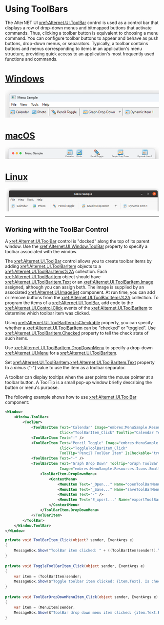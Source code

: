 # Using ToolBars
  
The AlterNET UI <xref:Alternet.UI.ToolBar> control is used as a control bar that displays a row of drop-down menus and
bitmapped buttons that activate commands. Thus, clicking a toolbar button is equivalent to choosing a menu command. 
You can configure toolbar buttons to appear and behave as push buttons, drop-down menus, or separators. Typically, a toolbar
contains buttons and menus corresponding to items in an application's menu structure, providing quick access to an
application's most frequently used functions and commands.  

# [Windows](#tab/screenshot-windows)
![ToolBar on Windows](./images/toolbar-windows.png)
# [macOS](#tab/screenshot-macos)
![ToolBar on macOS](./images/toolbar-macos.png)
# [Linux](#tab/screenshot-linux)
![ToolBar on Linux](./images/toolbar-linux.png)
***

## Working with the ToolBar Control  
A <xref:Alternet.UI.ToolBar> control is "docked" along the top of its parent window.
Use the <xref:Alternet.UI.Window.ToolBar> property to specify a toolbar associated with the window.

The <xref:Alternet.UI.ToolBar> control allows you to create toolbar items by adding
<xref:Alternet.UI.ToolBarItem> objects to a <xref:Alternet.UI.ToolBar.Items%2A> collection. Each
<xref:Alternet.UI.ToolBarItem> object should have <xref:Alternet.UI.ToolBarItem.Text> or an 
<xref:Alternet.UI.ToolBarItem.Image> assigned,
although you can assign both. The image is supplied by an associated <xref:Alternet.UI.ImageSet> component. At run time, you can
add or remove buttons from the <xref:Alternet.UI.ToolBar.Items%2A> collection. To program the items of a
<xref:Alternet.UI.ToolBar>, add code to the <xref:Alternet.UI.Control.Click> events of the
<xref:Alternet.UI.ToolBarItem> to determine which toolbar item was clicked.

Using <xref:Alternet.UI.ToolBarItem.IsCheckable> property,
 you can specify whether a <xref:Alternet.UI.ToolBarItem> can be "checked" or "toggled".
Use <xref:Alternet.UI.ToolBarItem.Checked> property to tell the check state of such items.

Use <xref:Alternet.UI.ToolBarItem.DropDownMenu> to specify a drop-down <xref:Alternet.UI.Menu> for a <xref:Alternet.UI.ToolBarItem>.

Set <xref:Alternet.UI.ToolBarItem>.<xref:Alternet.UI.ToolBarItem.Text> property to a *minus* ("-") value to use the item as a toolbar separator.

A toolbar can display tooltips when the user points the mouse pointer at a toolbar
button. A ToolTip is a small pop-up window briefly describing the button or menu's purpose.

The following example shows how to use <xref:Alternet.UI.ToolBar> component:

```xml
<Window>
    <Window.ToolBar>
        <ToolBar>
            <ToolBarItem Text="Calendar" Image="embres:MenuSample.Resources.Icons.Small.Calendar16.png"
                         Click="ToolBarItem_Click" ToolTip="Calendar ToolBar Item" />
            <ToolBarItem Text="-" />
            <ToolBarItem Text="Pencil Toggle" Image="embres:MenuSample.Resources.Icons.Small.Pencil16.png"
                         Click="ToggleToolBarItem_Click"
                         ToolTip="Pencil ToolBar Item" IsCheckable="true" Name="checkableToolBarItem" />
            <ToolBarItem Text="-" />
            <ToolBarItem Text="Graph Drop Down" ToolTip="Graph ToolBar Item"
                         Image="embres:MenuSample.Resources.Icons.Small.LineGraph16.png" Click="ToolBarItem_Click">
                <ToolBarItem.DropDownMenu>
                    <ContextMenu>
                        <MenuItem Text="_Open..." Name="openToolBarMenuItem" Click="ToolBarDropDownMenuItem_Click" />
                        <MenuItem Text="_Save..." Name="saveToolBarMenuItem" Click="ToolBarDropDownMenuItem_Click" />
                        <MenuItem Text="-" />
                        <MenuItem Text="E_xport..." Name="exportToolBarMenuItem" Click="ToolBarDropDownMenuItem_Click" />
                    </ContextMenu>
                </ToolBarItem.DropDownMenu>
            </ToolBarItem>
        </ToolBar>
    </Window.ToolBar>
</Window>
```

```csharp
private void ToolBarItem_Click(object? sender, EventArgs e)
{
    MessageBox.Show("ToolBar item clicked: " + ((ToolBarItem)sender!).Text);
}

private void ToggleToolBarItem_Click(object sender, EventArgs e)
{
    var item = (ToolBarItem)sender;
    MessageBox.Show($"Toggle toolbar item clicked: {item.Text}. Is checked: {item.Checked}");
}

private void ToolBarDropDownMenuItem_Click(object sender, EventArgs e)
{
    var item = (MenuItem)sender;
    MessageBox.Show($"ToolBar drop down menu item clicked: {item.Text.Replace("_", "")}.");
}
```
